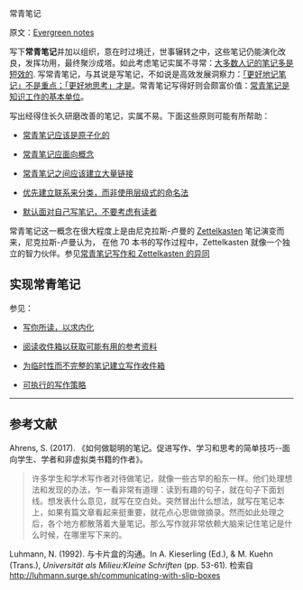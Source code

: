 常青笔记

原文：[Evergreen notes](https://notes.andymatuschak.org/z4SDCZQeRo4xFEQ8H4qrSqd68ucpgE6LU155C)

写下**常青笔记**并加以组织，意在时过境迁，世事辗转之中，这些笔记仍能演化改良，发挥功用，最终聚沙成塔。如此考虑笔记实属不寻常：[大多数人记的笔记多是短效的](https://notes.andymatuschak.org/z2ZAGQBHuJ2u9WrtAQHAEHcCZTtqpsGkAsrD1). 写常青笔记，与其说是写笔记，不如说是高效发展洞察力：[「更好地记笔记」不是重点；「更好地思考」才是](https://notes.andymatuschak.org/z7kEFe6NfUSgtaDuUjST1oczKKzQQeQWk4Dbc)。常青笔记写得好则会颇富价值：[常青笔记是知识工作的基本单位](https://notes.andymatuschak.org/z3SjnvsB5aR2ddsycyXofbYR7fCxo7RmKW2be)。

写出经得住长久研磨改善的笔记，实属不易。下面这些原则可能有所帮助：

- [常青笔记应该是原子化的](https://notes.andymatuschak.org/z4Rrmh17vMBbauEGnFPTZSK3UmdsGExLRfZz1)

- [常青笔记应面向概念](https://notes.andymatuschak.org/z6bci25mVUBNFdVWSrQNKr6u7AZ1jFzfTVbMF)

- [常青笔记之间应该建立大量链接](https://notes.andymatuschak.org/z2HUE4ABbQjUNjrNemvkTCsLa1LPDRuwh1tXC)

- [优先建立联系来分类，而非使用层级式的命名法](https://notes.andymatuschak.org/z29hLZHiVt7W2uss2uMpSZquAX5T6vaeSF6Cy)

- [默认面对自己写笔记，不要考虑有读者](https://notes.andymatuschak.org/z8AfCaQJdp852orumhXPxHb3r278FHA9xZN8J)

常青笔记这一概念在很大程度上是由尼克拉斯-卢曼的 [Zettelkasten](https://notes.andymatuschak.org/z2QvtE9w5zs49x7WUeG8Ut1vywHDLiG2Wkm9p) 笔记演变而来，尼克拉斯-卢曼认为， 在他 70 本书的写作过程中，Zettelkasten  就像一个独立的智力伙伴。参见[常青笔记写作和 Zettelkasten 的异同](https://notes.andymatuschak.org/z4AX7pHAu5uUfmrq4K4zig9x8jmmF62XgaMXm)

## 实现常青笔记

参见：

- [写你所读，以求内化](https://notes.andymatuschak.org/zg3fYweZpbHeBTpcYke5mF4ZfrJutYcQEtFo)

- [阅读收件箱以获取可能有用的参考资料](https://notes.andymatuschak.org/z3N113rxPFreW9xUkLkUFomr2LUqfXbdCo3M)

- [为临时性而不完整的笔记建立写作收件箱](https://notes.andymatuschak.org/z5aJUJcSbxuQxzHr2YvaY4cX5TuvLQT7r27Dz)

- [可执行的写作策略](https://notes.andymatuschak.org/z3PBVkZ2SvsAgFXkjHsycBeyS6Cw1QXf7kcD8)

------

## 参考文献

Ahrens, S. (2017). 《如何做聪明的笔记。促进写作、学习和思考的简单技巧--面向学生、学者和非虚拟类书籍的作者》。

> 许多学生和学术写作者对待做笔记，就像一些古早的船东一样。他们处理想法和发现的办法，乍一看非常有道理：读到有趣的句子，就在句子下面划线。想发表什么意见，就写在空白处。突然冒出什么想法，就写在笔记本上，如果有篇文章看起来挺重要，就花点心思做做摘录。然而如此处理之后，各个地方都散落着大量笔记。那么写作就非常依赖大脑来记住笔记是什么时候，在哪里写下来的。

Luhmann, N. (1992). 与卡片盒的沟通。In A. Kieserling (Ed.), & M. Kuehn (Trans.), *Universität als Milieu:Kleine Schriften* (pp. 53-61). 检索自 http://luhmann.surge.sh/communicating-with-slip-boxes